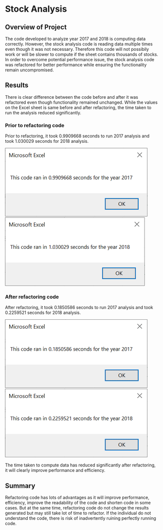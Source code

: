 # Stock Analysis 
 
## Overview of Project
The code developed to analyze year 2017 and 2018 is computing data correctly. However, the stock analysis code is reading data multiple times even though it was not necessary. Therefore this code will not possibily work or will be slower to compute if the sheet contains thousands of stocks. In order to overcome potential performance issue, the stock analysis code was refactored for better performance while ensuring the functionality remain uncompromised. 

## Results
There is clear difference between the code before and after it was refactored even though functionality remained unchanged. While the values on the Excel sheet is same before and after refactoring, the time taken to run the analysis reduced significantly.

### Prior to refactoring code 
Prior to refactoring, it took 0.9909668 seconds to run 2017 analysis and took 1.030029 seconds for 2018 analysis. 

![myimage-alt-tag](/Resources/StockAnalysis_2017.png)
![myimage-alt-tag](/Resources/StockAnalysis_2018.png)

### After refactoring code

After refactoring, it took 0.1850586 seconds to run 2017 analysis and took 0.2259521 seconds for 2018 analysis.   

![myimage-alt-tag](/Resources/VBA_Challenge_2017.png)
![myimage-alt-tag](/Resources/VBA_Challenge_2018.png)

The time taken to compute data has reduced significantly after refactoring, it will clearly improve performance and efficiency.

## Summary
Refactoring code has lots of advantages as it will improve performance, efficiency, improve the readability of the code and shorten code in some cases. But at the same time, refactoring code do not change the results generated but may still take lot of time to refactor. 
If the individual do not understand the code, there is risk of inadvertently ruining perfectly running code. 
